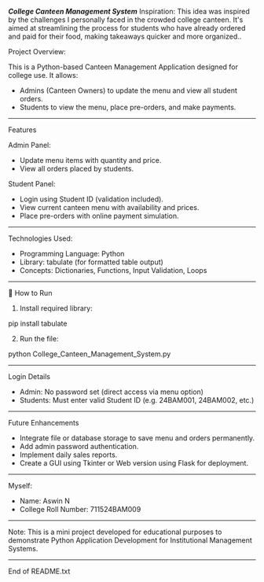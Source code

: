 
*****College Canteen Management System*****
Inspiration: This idea was inspired by the challenges I personally faced in the crowded college canteen.
	     It's aimed at streamlining the process for students who have already ordered and paid for their food, making takeaways quicker and more organized..

Project Overview:

This is a Python-based Canteen Management Application designed for college use. It allows:

- Admins (Canteen Owners) to update the menu and view all student orders.
- Students to view the menu, place pre-orders, and make payments.

---

Features

Admin Panel:

- Update menu items with quantity and price.
- View all orders placed by students.

Student Panel:

- Login using Student ID (validation included).
- View current canteen menu with availability and prices.
- Place pre-orders with online payment simulation.

---

Technologies Used:

- Programming Language: Python
- Library: tabulate (for formatted table output)
- Concepts: Dictionaries, Functions, Input Validation, Loops

---

📂 How to Run

1. Install required library:

pip install tabulate

2. Run the file:

python College_Canteen_Management_System.py

---
Login Details

- Admin: No password set (direct access via menu option)
- Students: Must enter valid Student ID (e.g. 24BAM001, 24BAM002, etc.)

---

Future Enhancements

- Integrate file or database storage to save menu and orders permanently.
- Add admin password authentication.
- Implement daily sales reports.
- Create a GUI using Tkinter or Web version using Flask for deployment.

---

Myself:

- Name: Aswin N
- College Roll Number: 711524BAM009

---

Note: This is a mini project developed for educational purposes to demonstrate Python Application Development for Institutional Management Systems.

---

End of README.txt
